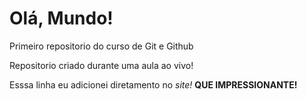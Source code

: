 # Olá, Mundo!
 Primeiro repositorio do curso de Git e Github

Repositorio criado durante uma aula ao vivo!

Esssa linha eu adicionei diretamento no *site!* **QUE IMPRESSIONANTE!**

